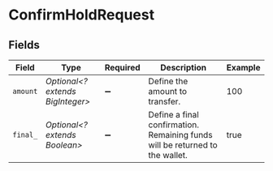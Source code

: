 # ConfirmHoldRequest


## Fields

| Field                                                                        | Type                                                                         | Required                                                                     | Description                                                                  | Example                                                                      |
| ---------------------------------------------------------------------------- | ---------------------------------------------------------------------------- | ---------------------------------------------------------------------------- | ---------------------------------------------------------------------------- | ---------------------------------------------------------------------------- |
| `amount`                                                                     | *Optional<? extends BigInteger>*                                             | :heavy_minus_sign:                                                           | Define the amount to transfer.                                               | 100                                                                          |
| `final_`                                                                     | *Optional<? extends Boolean>*                                                | :heavy_minus_sign:                                                           | Define a final confirmation. Remaining funds will be returned to the wallet. | true                                                                         |